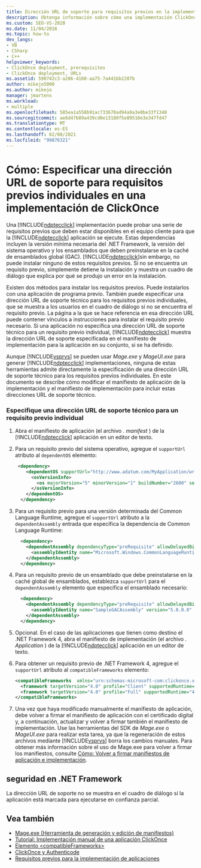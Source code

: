 ```yaml
---
title: Dirección URL de soporte para requisitos previos en la implementación ClickOnce
description: Obtenga información sobre cómo una implementación ClickOnce comprueba los requisitos previos para la ejecución de la aplicación ClickOnce y cómo la implementación trata los requisitos previos que faltan.
ms.custom: SEO-VS-2020
ms.date: 11/04/2016
ms.topic: how-to
dev_langs:
- VB
- CSharp
- C++
helpviewer_keywords:
- ClickOnce deployment, prerequisites
- ClickOnce deployment, URLs
ms.assetid: 590742c3-a286-4160-aa75-7a441bb2207b
author: mikejo5000
ms.author: mikejo
manager: jmartens
ms.workload:
- multiple
ms.openlocfilehash: 585ea1a558b91ac733670ad94a9a3e0be33f1348
ms.sourcegitcommit: ae6d47b09a439cd0e13180f5e89510e3e347fd47
ms.translationtype: MT
ms.contentlocale: es-ES
ms.lasthandoff: 02/08/2021
ms.locfileid: "99876321"
---
```

# <a name="how-to-specify-a-support-url-for-individual-prerequisites-in-a-clickonce-deployment"></a>Cómo: Especificar una dirección URL de soporte para requisitos previos individuales en una implementación de ClickOnce
Una [!INCLUDE[ndptecclick](../deployment/includes/ndptecclick_md.md)] implementación puede probar una serie de requisitos previos que deben estar disponibles en el equipo cliente para que la [!INCLUDE[ndptecclick](../deployment/includes/ndptecclick_md.md)] aplicación se ejecute. Estas dependencias incluyen la versión mínima necesaria del .NET Framework, la versión del sistema operativo y los ensamblados que deben preinstalarse en la caché de ensamblados global (GAC). [!INCLUDE[ndptecclick](../deployment/includes/ndptecclick_md.md)]sin embargo, no puede instalar ninguno de estos requisitos previos. Si no se encuentra un requisito previo, simplemente detiene la instalación y muestra un cuadro de diálogo que explica por qué se produjo un error en la instalación.

 Existen dos métodos para instalar los requisitos previos. Puede instalarlos con una aplicación de programa previo. También puede especificar una dirección URL de soporte técnico para los requisitos previos individuales, que se muestra a los usuarios en el cuadro de diálogo si no se encuentra el requisito previo. La página a la que se hace referencia en esa dirección URL puede contener vínculos a instrucciones para instalar el requisito previo necesario. Si una aplicación no especifica una dirección URL de soporte técnico para un requisito previo individual, [!INCLUDE[ndptecclick](../deployment/includes/ndptecclick_md.md)] muestra la dirección URL de soporte especificada en el manifiesto de implementación para la aplicación en su conjunto, si se ha definido.

 Aunque [!INCLUDE[vsprvs](../code-quality/includes/vsprvs_md.md)] se pueden usar *Mage.exe* y *MageUI.exe* para generar [!INCLUDE[ndptecclick](../deployment/includes/ndptecclick_md.md)] implementaciones, ninguna de estas herramientas admite directamente la especificación de una dirección URL de soporte técnico para los requisitos previos individuales. En este documento se describe cómo modificar el manifiesto de aplicación de la implementación y el manifiesto de implementación para incluir estas direcciones URL de soporte técnico.

### <a name="specify-a-support-url-for-an-individual-prerequisite"></a>Especifique una dirección URL de soporte técnico para un requisito previo individual

1. Abra el manifiesto de aplicación (el archivo *. manifest* ) de la [!INCLUDE[ndptecclick](../deployment/includes/ndptecclick_md.md)] aplicación en un editor de texto.

2. Para un requisito previo del sistema operativo, agregue el `supportUrl` atributo al `dependentOS` elemento:

   ```xml
    <dependency>
       <dependentOS supportUrl="http://www.adatum.com/MyApplication/wrongOSFound.htm">
         <osVersionInfo>
           <os majorVersion="5" minorVersion="1" buildNumber="2600" servicePackMajor="0" servicePackMinor="0" />
         </osVersionInfo>
       </dependentOS>
     </dependency>
   ```

3. Para un requisito previo para una versión determinada del Common Language Runtime, agregue el `supportUrl` atributo a la `dependentAssembly` entrada que especifica la dependencia de Common Language Runtime:

   ```xml
     <dependency>
       <dependentAssembly dependencyType="preRequisite" allowDelayedBinding="true" supportUrl=" http://www.adatum.com/MyApplication/wrongClrVersionFound.htm">
         <assemblyIdentity name="Microsoft.Windows.CommonLanguageRuntime" version="4.0.30319.0" />
       </dependentAssembly>
     </dependency>
   ```

4. Para un requisito previo de un ensamblado que debe preinstalarse en la caché global de ensamblados, establezca `supportUrl` para el `dependentAssembly` elemento que especifica el ensamblado necesario:

   ```xml
     <dependency>
       <dependentAssembly dependencyType="preRequisite" allowDelayedBinding="true" supportUrl=" http://www.adatum.com/MyApplication/missingSampleGACAssembly.htm">
         <assemblyIdentity name="SampleGACAssembly" version="5.0.0.0" publicKeyToken="04529dfb5da245c5" processorArchitecture="msil" language="neutral" />
       </dependentAssembly>
     </dependency>
   ```

5. Opcional. En el caso de las aplicaciones que tienen como destino el .NET Framework 4, abra el manifiesto de implementación (el archivo *. Application* ) de la [!INCLUDE[ndptecclick](../deployment/includes/ndptecclick_md.md)] aplicación en un editor de texto.

6. Para obtener un requisito previo de .NET Framework 4, agregue el `supportUrl` atributo al `compatibleFrameworks` elemento:

   ```xml
   <compatibleFrameworks  xmlns="urn:schemas-microsoft-com:clickonce.v2" supportUrl="http://adatum.com/MyApplication/CompatibleFrameworks.htm">
     <framework targetVersion="4.0" profile="Client" supportedRuntime="4.0.30319" />
     <framework targetVersion="4.0" profile="Full" supportedRuntime="4.0.30319" />
   </compatibleFrameworks>
   ```

7. Una vez que haya modificado manualmente el manifiesto de aplicación, debe volver a firmar el manifiesto de aplicación con el certificado digital y, a continuación, actualizar y volver a firmar también el manifiesto de implementación. Use las herramientas del SDK de *Mage.exe* o *MageUI.exe* para realizar esta tarea, ya que la regeneración de estos archivos mediante [!INCLUDE[vsprvs](../code-quality/includes/vsprvs_md.md)] borra los cambios manuales. Para obtener más información sobre el uso de Mage.exe para volver a firmar los manifiestos, consulte [Cómo: Volver a firmar manifiestos de aplicación e implementación](../deployment/how-to-re-sign-application-and-deployment-manifests.md).

## <a name="net-framework-security"></a>seguridad en .NET Framework
 La dirección URL de soporte no se muestra en el cuadro de diálogo si la aplicación está marcada para ejecutarse en confianza parcial.

## <a name="see-also"></a>Vea también
- [Mage.exe (Herramienta de generación y edición de manifiestos)](/dotnet/framework/tools/mage-exe-manifest-generation-and-editing-tool)
- [Tutorial: Implementación manual de una aplicación ClickOnce](../deployment/walkthrough-manually-deploying-a-clickonce-application.md)
- [Elemento \<compatibleFrameworks>](../deployment/compatibleframeworks-element-clickonce-deployment.md)
- [ClickOnce y Authenticode](../deployment/clickonce-and-authenticode.md)
- [Requisitos previos para la implementación de aplicaciones](../deployment/application-deployment-prerequisites.md)